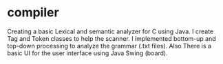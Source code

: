 # compiler

Creating a basic Lexical and semantic analyzer for C using Java. I create Tag and Token classes to help the scanner. I implemented bottom-up and top-down processing to analyze the grammar (.txt files). Also There is a basic UI for the user interface using Java Swing (board).
